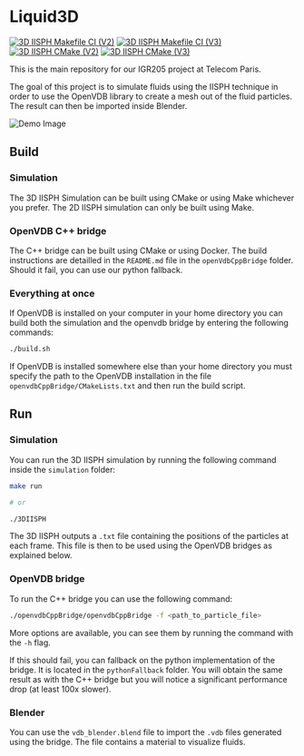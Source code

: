 # Liquid3D

[![3D IISPH Makefile CI (V2)](https://github.com/Konodinger/Liquid3D/actions/workflows/makefile2.yml/badge.svg)](https://github.com/Konodinger/Liquid3D/actions/workflows/makefile2.yml)
[![3D IISPH Makefile CI (V3)](https://github.com/Konodinger/Liquid3D/actions/workflows/makefile3.yml/badge.svg)](https://github.com/Konodinger/Liquid3D/actions/workflows/makefile3.yml)
[![3D IISPH CMake (V2)](https://github.com/Konodinger/Liquid3D/actions/workflows/cmake2.yml/badge.svg)](https://github.com/Konodinger/Liquid3D/actions/workflows/cmake2.yml)
[![3D IISPH CMake (V3)](https://github.com/Konodinger/Liquid3D/actions/workflows/cmake3.yml/badge.svg)](https://github.com/Konodinger/Liquid3D/actions/workflows/cmake3.yml)

This is the main repository for our IGR205 project at Telecom Paris.

The goal of this project is to simulate fluids using the IISPH technique in order to use the OpenVDB library to create a mesh out of the fluid particles. The result can then be imported inside Blender.

![Demo Image](./cover.gif)

## Build

### Simulation

The 3D IISPH Simulation can be built using CMake or using Make whichever you prefer. The 2D IISPH simulation can only be built using Make.

### OpenVDB C++ bridge

The C++ bridge can be built using CMake or using Docker. The build instructions are detailled in the `README.md` file in the `openVdbCppBridge` folder. Should it fail, you can use our python fallback.

### Everything at once

If OpenVDB is installed on your computer in your home directory you can build both the simulation and the openvdb bridge by entering the following commands:

```bash
./build.sh
```

If OpenVDB is installed somewhere else than your home directory you must specify the path to the OpenVDB installation in the file `openvdbCppBridge/CMakeLists.txt` and then run the build script.

## Run

### Simulation

You can run the 3D IISPH simulation by running the following command inside the `simulation` folder:

```bash
make run

# or

./3DIISPH
```

The 3D IISPH outputs a `.txt` file containing the positions of the particles at each frame. This file is then to be used using the OpenVDB bridges as explained below.

### OpenVDB bridge

To run the C++ bridge you can use the following command:

```bash
./openvdbCppBridge/openvdbCppBridge -f <path_to_particle_file>
```

More options are available, you can see them by running the command with the `-h` flag.

If this should fail, you can fallback on the python implementation of the bridge. It is located in the `pythonFallback` folder. You will obtain the same result as with the C++ bridge but you will notice a significant performance drop (at least 100x slower).

### Blender

You can use the `vdb_blender.blend` file to import the `.vdb` files generated using the bridge. The file contains a material to visualize fluids.
